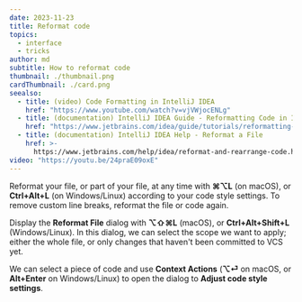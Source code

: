 ```yaml
---
date: 2023-11-23
title: Reformat code
topics:
  - interface
  - tricks
author: md
subtitle: How to reformat code
thumbnail: ./thumbnail.png
cardThumbnail: ./card.png
seealso:
  - title: (video) Code Formatting in IntelliJ IDEA
    href: "https://www.youtube.com/watch?v=vjVWjocENLg"
  - title: (documentation) IntelliJ IDEA Guide - Reformatting Code in IntelliJ IDEA
    href: "https://www.jetbrains.com/idea/guide/tutorials/reformatting-code/"
  - title: (documentation) IntelliJ IDEA Help - Reformat a File
    href: >-
      https://www.jetbrains.com/help/idea/reformat-and-rearrange-code.html#reformat_file
video: "https://youtu.be/24praE09oxE"
---
```


Reformat your file, or part of your file, at any time with **⌘⌥L** (on macOS), or **Ctrl+Alt+L** (on Windows/Linux) according to your code style settings.
To remove custom line breaks, reformat the file or code again.

Display the **Reformat File** dialog with **⌥⇧⌘L** (macOS), or **Ctrl+Alt+Shift+L** (Windows/Linux). In this dialog, we can select the scope we want to apply; either the whole file, or only changes that haven't been committed to VCS yet.

We can select a piece of code and use **Context Actions** (**⌥⏎** on macOS, or **Alt+Enter** on Windows/Linux) to open the dialog to **Adjust code style settings**.
